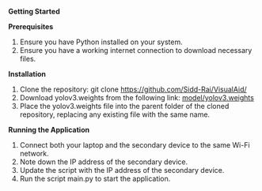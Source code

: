 **Getting Started**

**Prerequisites**
1. Ensure you have Python installed on your system.
2. Ensure you have a working internet connection to download necessary files.
   
**Installation**
1. Clone the repository: git clone https://github.com/Sidd-Rai/VisualAid/
2. Download yolov3.weights from the following link: [model/yolov3.weights](https://github.com/patrick013/Object-Detection---Yolov3/blob/master/model/yolov3.weights)
3. Place the yolov3.weights file into the parent folder of the cloned repository, replacing any existing file with the same name.

**Running the Application**
1. Connect both your laptop and the secondary device to the same Wi-Fi network.
2. Note down the IP address of the secondary device.
3. Update the script with the IP address of the secondary device.
4. Run the script main.py to start the application.
